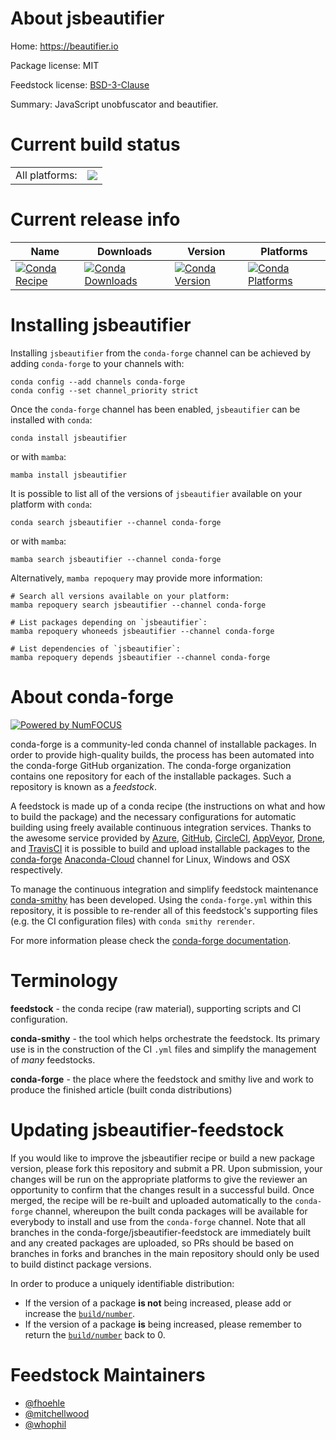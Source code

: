About jsbeautifier
==================

Home: https://beautifier.io

Package license: MIT

Feedstock license: [BSD-3-Clause](https://github.com/conda-forge/jsbeautifier-feedstock/blob/main/LICENSE.txt)

Summary: JavaScript unobfuscator and beautifier.

Current build status
====================


<table><tr><td>All platforms:</td>
    <td>
      <a href="https://dev.azure.com/conda-forge/feedstock-builds/_build/latest?definitionId=14391&branchName=main">
        <img src="https://dev.azure.com/conda-forge/feedstock-builds/_apis/build/status/jsbeautifier-feedstock?branchName=main">
      </a>
    </td>
  </tr>
</table>

Current release info
====================

| Name | Downloads | Version | Platforms |
| --- | --- | --- | --- |
| [![Conda Recipe](https://img.shields.io/badge/recipe-jsbeautifier-green.svg)](https://anaconda.org/conda-forge/jsbeautifier) | [![Conda Downloads](https://img.shields.io/conda/dn/conda-forge/jsbeautifier.svg)](https://anaconda.org/conda-forge/jsbeautifier) | [![Conda Version](https://img.shields.io/conda/vn/conda-forge/jsbeautifier.svg)](https://anaconda.org/conda-forge/jsbeautifier) | [![Conda Platforms](https://img.shields.io/conda/pn/conda-forge/jsbeautifier.svg)](https://anaconda.org/conda-forge/jsbeautifier) |

Installing jsbeautifier
=======================

Installing `jsbeautifier` from the `conda-forge` channel can be achieved by adding `conda-forge` to your channels with:

```
conda config --add channels conda-forge
conda config --set channel_priority strict
```

Once the `conda-forge` channel has been enabled, `jsbeautifier` can be installed with `conda`:

```
conda install jsbeautifier
```

or with `mamba`:

```
mamba install jsbeautifier
```

It is possible to list all of the versions of `jsbeautifier` available on your platform with `conda`:

```
conda search jsbeautifier --channel conda-forge
```

or with `mamba`:

```
mamba search jsbeautifier --channel conda-forge
```

Alternatively, `mamba repoquery` may provide more information:

```
# Search all versions available on your platform:
mamba repoquery search jsbeautifier --channel conda-forge

# List packages depending on `jsbeautifier`:
mamba repoquery whoneeds jsbeautifier --channel conda-forge

# List dependencies of `jsbeautifier`:
mamba repoquery depends jsbeautifier --channel conda-forge
```


About conda-forge
=================

[![Powered by
NumFOCUS](https://img.shields.io/badge/powered%20by-NumFOCUS-orange.svg?style=flat&colorA=E1523D&colorB=007D8A)](https://numfocus.org)

conda-forge is a community-led conda channel of installable packages.
In order to provide high-quality builds, the process has been automated into the
conda-forge GitHub organization. The conda-forge organization contains one repository
for each of the installable packages. Such a repository is known as a *feedstock*.

A feedstock is made up of a conda recipe (the instructions on what and how to build
the package) and the necessary configurations for automatic building using freely
available continuous integration services. Thanks to the awesome service provided by
[Azure](https://azure.microsoft.com/en-us/services/devops/), [GitHub](https://github.com/),
[CircleCI](https://circleci.com/), [AppVeyor](https://www.appveyor.com/),
[Drone](https://cloud.drone.io/welcome), and [TravisCI](https://travis-ci.com/)
it is possible to build and upload installable packages to the
[conda-forge](https://anaconda.org/conda-forge) [Anaconda-Cloud](https://anaconda.org/)
channel for Linux, Windows and OSX respectively.

To manage the continuous integration and simplify feedstock maintenance
[conda-smithy](https://github.com/conda-forge/conda-smithy) has been developed.
Using the ``conda-forge.yml`` within this repository, it is possible to re-render all of
this feedstock's supporting files (e.g. the CI configuration files) with ``conda smithy rerender``.

For more information please check the [conda-forge documentation](https://conda-forge.org/docs/).

Terminology
===========

**feedstock** - the conda recipe (raw material), supporting scripts and CI configuration.

**conda-smithy** - the tool which helps orchestrate the feedstock.
                   Its primary use is in the construction of the CI ``.yml`` files
                   and simplify the management of *many* feedstocks.

**conda-forge** - the place where the feedstock and smithy live and work to
                  produce the finished article (built conda distributions)


Updating jsbeautifier-feedstock
===============================

If you would like to improve the jsbeautifier recipe or build a new
package version, please fork this repository and submit a PR. Upon submission,
your changes will be run on the appropriate platforms to give the reviewer an
opportunity to confirm that the changes result in a successful build. Once
merged, the recipe will be re-built and uploaded automatically to the
`conda-forge` channel, whereupon the built conda packages will be available for
everybody to install and use from the `conda-forge` channel.
Note that all branches in the conda-forge/jsbeautifier-feedstock are
immediately built and any created packages are uploaded, so PRs should be based
on branches in forks and branches in the main repository should only be used to
build distinct package versions.

In order to produce a uniquely identifiable distribution:
 * If the version of a package **is not** being increased, please add or increase
   the [``build/number``](https://docs.conda.io/projects/conda-build/en/latest/resources/define-metadata.html#build-number-and-string).
 * If the version of a package **is** being increased, please remember to return
   the [``build/number``](https://docs.conda.io/projects/conda-build/en/latest/resources/define-metadata.html#build-number-and-string)
   back to 0.

Feedstock Maintainers
=====================

* [@fhoehle](https://github.com/fhoehle/)
* [@mitchellwood](https://github.com/mitchellwood/)
* [@whophil](https://github.com/whophil/)

